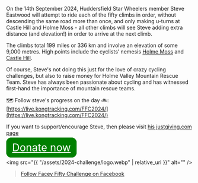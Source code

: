---
---

<div id="fb-root"></div>
<script async defer crossorigin="anonymous" src="https://connect.facebook.net/en_GB/sdk.js#xfbml=1&version=v20.0" nonce="NNEvzc8h"></script>

On the 14th September 2024, Huddersfield Star Wheelers member Steve Eastwood will attempt to ride each of the fifty climbs in order, without descending the same road more than once, and only making u-turns at Castle Hill and Holme Moss - all other climbs will see Steve adding extra distance (and elevation!) in order to arrive at the next climb.

The climbs total 199 miles or 336 km and involve an elevation of some 9,000 metres. High points include the cyclists’ nemesis [Holme Moss](/climbs/44-Holme-Moss,-Holmbridge.html) and [Castle Hill](/climbs/21-Lockwood-Scar-Jackroyd-Lane,-Lockwood-to-Castle-Hill.html).

Of course, Steve's not doing this just for the love of crazy cycling challenges, but also to raise money for Holme Valley Mountain Rescue Team.  Steve has always been passionate about cycling and has witnessed first-hand the importance of mountain rescue teams.

🗺 Follow steve's progress on the day 🚲: [https://live.kongtracking.com/FFC2024/](https://live.kongtracking.com/FFC2024/)

If you want to support/encourage Steve, then please visit [his justgiving.com page](https://www.justgiving.com/page/steven-eastwood-1714080967580)

<a href="https://www.justgiving.com/page/steven-eastwood-1714080967580" style="
    padding: 0.3em 0.5em;
    /* display: block; */
    border: 2px solid green;
    border-radius: 0.5em;
    background-color: green;
    color: white;
    font-size: 2em;
">Donate now</a>

<img src="{{ "/assets/2024-challenge/logo.webp" | relative_url }}" alt="" />

<div class="fb-page" data-href="https://www.facebook.com/profile.php?id=61558610325430" data-tabs="timeline" data-width="500" data-height="" 
data-small-header="true" data-adapt-container-width="true" data-hide-cover="false" data-show-facepile="false"><blockquote cite="https://www.facebook.com/profile.php?id=61558610325430" class="fb-xfbml-parse-ignore"><a href="https://www.facebook.com/profile.php?id=61558610325430">Follow Facey Fifty Challenge on Facebook</a></blockquote></div>
